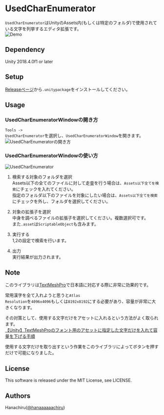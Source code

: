 # UsedCharEnumerator
<code>UsedCharEnumerator</code>はUnityのAssets内(もしくは特定のフォルダ)で使用されている文字を列挙するエディタ拡張です。  
![Demo](https://user-images.githubusercontent.com/46705432/119090937-3df76580-ba47-11eb-9c92-42ebc007910f.png)

## Dependency
Unity 2018.4.0f1 or later

## Setup
[Releaseページ](https://github.com/hanachiru/UsedCharEnumerator/releases)から`.unitypackage`をインストールしてください。

## Usage
### UsedCharEnumeratorWindowの開き方
<code>Tools -> UsedCharEnumerator</code>を選択し、<code>UsedCharEnumeratorWindow</code>を開きます。  
![UsedCharEnumeratorの開き方](https://user-images.githubusercontent.com/46705432/119091340-dee62080-ba47-11eb-9266-aa512014398e.png)
  
  
### UsedCharEnumeratorWindowの使い方
  
![UsedCharEnumerator](https://user-images.githubusercontent.com/46705432/119091685-6764c100-ba48-11eb-8377-5c03bbdfcab0.png)

1. 検索する対象のフォルダを選択  
Assets以下の全てのファイルに対して走査を行う場合は、<code>Assets以下全てを検索</code>にチェックを入れてください。  
指定のフォルダ以下のファイルを対象にしたい場合は、<code>Assets以下全てを検索</code>にチェックを外し、フォルダを選択してください。

2. 対象の拡張子を選択  
中身を調べるファイルの拡張子を選択してください。複数選択可です。  
また<code>.asset</code>は<code>ScriptableObject</code>も含みます。

3. 実行する  
1,2の設定で検索を行います。

4. 出力  
実行結果が出力されます。  

## Note
このライブラリは[TextMeshPro](https://docs.unity3d.com/ja/2019.4/Manual/com.unity.textmeshpro.html)で日本語に対応する際に非常に効果的です。  

常用漢字を全て入れようと思うと<code>Atlas Resolution</code>を<code>4096x4096</code>もしくは<code>8192x8192</code>にする必要があり、容量が非常に大きくなります。  

その対策として、使用する文字だけをアセットに入れるという方法がよく取られます。  
[【Unity】TextMeshProのフォント用のアセットに指定した文字だけを入れて容量を下げる手順](https://www.hanachiru-blog.com/entry/2019/06/06/114214)
  
使用する文字だけを取り出すという作業をこのライブラリによってボタンを押すだけで可能になりました。

## License
This software is released under the MIT License, see LICENSE.

## Authors
Hanachiru([@hanaaaaaachiru](https://twitter.com/hanaaaaaachiru))
